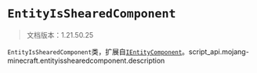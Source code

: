 # `EntityIsShearedComponent`

> 文档版本：1.21.50.25

`EntityIsShearedComponent`类，扩展自[`IEntityComponent`](./ientitycomponent.md)。script_api.mojang-minecraft.entityisshearedcomponent.description
